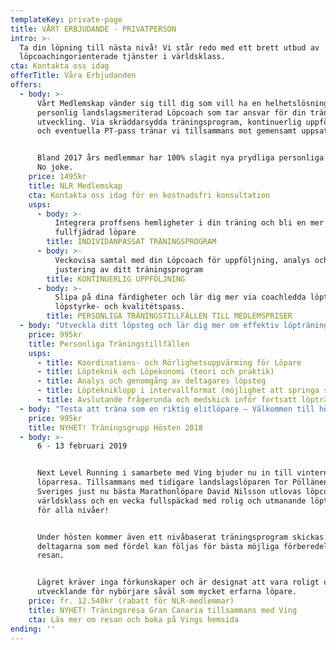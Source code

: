 ```yaml
---
templateKey: private-page
title: VÅRT ERBJUDANDE - PRIVATPERSON
intro: >-
  Ta din löpning till nästa nivå! Vi står redo med ett brett utbud av
  löpcoachingorienterade tjänster i världsklass.
cta: Kontakta oss idag
offerTitle: Våra Erbjudanden
offers:
  - body: >-
      Vårt Medlemskap vänder sig till dig som vill ha en helhetslösning med en
      personlig landslagsmeriterad Löpcoach som tar ansvar för din träning och
      utveckling. Via skräddarsydda träningsprogram, kontinuerlig uppföljning
      och eventuella PT-pass tränar vi tillsammans mot gemensamt uppsatta mål. 


      Bland 2017 års medlemmar har 100% slagit nya prydliga personliga rekord.
      No joke.
    price: 1495kr
    title: NLR Medlemskap
    cta: Kontakta oss idag för en kostnadsfri konsultation
    usps:
      - body: >-
          Integrera proffsens hemligheter i din träning och bli en mer
          fullfjädrad löpare
        title: INDIVIDANPASSAT TRÄNINGSPROGRAM
      - body: >-
          Veckovisa samtal med din Löpcoach för uppföljning, analys och
          justering av ditt träningsprogram
        title: KONTINUERLIG UPPFÖLJNING
      - body: >-
          Slipa på dina färdigheter och lär dig mer via coachledda löpteknik-,
          löpstyrke- och kvalitétspass.
        title: PERSONLIGA TRÄNINGSTILLFÄLLEN TILL MEDLEMSPRISER
  - body: "Utveckla ditt löpsteg och lär dig mer om effektiv löpträning tillsammans med någon av våra landslagsmeriterade löpcoacher. Under en timmes tid kommer fullt fokus ligga på att förbättra din löpteknik och göra dig till en mer fullfjädrad löpare. Passet kräver inga som helst förkunskaper utan passar lika bra för nybörjare som för mer erfarna löpare. Passets längd är cirka 70 min.\n\nInnehåll:\t\t\t\t\t\t"
    price: 995kr
    title: Personliga Träningstillfällen
    usps:
      - title: Koordinations- och Rörlighetsuppvärming för Löpare
      - title: Löpteknik och Löpekonomi (teori och praktik)
      - title: Analys och genomgång av deltagares löpsteg
      - title: Löptekniklopp i intervallformat (möjlighet att springa sig trött!)
      - title: Avslutande frågerunda och medskick inför fortsatt löpträning
  - body: "Testa att träna som en riktig elitlöpare – Välkommen till höstens i särklass mest spektakulära träningsgrupp!\n\nMed Head Coach Tor Pöllänen i spetsen träffas vi en dag i veckan och slipar på vår löpteknik och utför ett riktigt bra intervallpass tillsammans. Inga förkunskaper krävs och passen fungerar alldeles utmärkt för elitlöpare såväl som glada motionärer.\n\n- Onsdagar, 19.00 – 20.15\n- 29/8 - 14/11 (12 tillfällen)\n- Kristinebergs IP\n- 995kr (drop-in 150kr)\n\nAnmäl dig genom att swish:a anmälningsavgiften till 123\_021 27 95"
    price: 995kr
    title: NYHET! Träningsgrupp Hösten 2018
  - body: >-
      6 - 13 februari 2019


      Next Level Running i samarbete med Ving bjuder nu in till vinterns fetaste
      löparresa. Tillsammans med tidigare landslagslöparen Tor Pöllänen och
      Sveriges just nu bästa Marathonlöpare David Nilsson utlovas löpcoaching i
      världsklass och en vecka fullspäckad med rolig och utmanande löpträning
      för alla nivåer!


      Under hösten kommer även ett nivåbaserat träningsprogram skickas ut till
      deltagarna som med fördel kan följas för bästa möjliga förberedelser inför
      resan.


      Lägret kräver inga förkunskaper och är designat att vara roligt och
      utvecklande för nybörjare såväl som mycket erfarna löpare.
    price: fr. 12.540kr (rabatt för NLR-medlemmar)
    title: NYHET! Träningsresa Gran Canaria tillsammans med Ving
    cta: Läs mer om resan och boka på Vings hemsida
ending: ''
---
```


